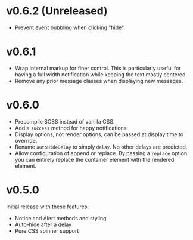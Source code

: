 # v0.6.2 (Unreleased)

* Prevent event bubbling when clicking "hide".

# v0.6.1

* Wrap internal markup for finer control. This is particularly useful for
  having a full width notification while keeping the text mostly centered.
* Remove any prior message classes when displaying new messages.

# v0.6.0

* Precompile SCSS instead of vanilla CSS.
* Add a `success` method for happy notifications.
* Display options, not render options, can be passed at display time to
  override.
* Rename `autoHideDelay` to simply `delay`. No other delays are predicted.
* Allow configuration of append or replace. By passing a `replace` option you
  can entirely replace the container element with the rendered element.

# v0.5.0

Initial release with these features:

* Notice and Alert methods and styling
* Auto-hide after a delay
* Pure CSS spinner support
